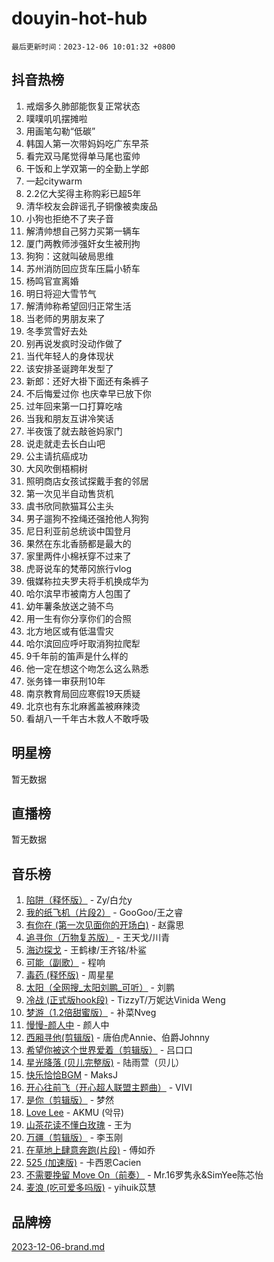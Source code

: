 # douyin-hot-hub

`最后更新时间：2023-12-06 10:01:32 +0800`

## 抖音热榜

1. 戒烟多久肺部能恢复正常状态
1. 噗噗叽叽摆摊啦
1. 用画笔勾勒“低碳”
1. 韩国人第一次带妈妈吃广东早茶
1. 看完双马尾觉得单马尾也蛮帅
1. 干饭和上学双第一的全勤上学郎
1. 一起citywarm
1. 2.2亿大奖得主称购彩已超5年
1. 清华校友会辟谣孔子铜像被卖废品
1. 小狗也拒绝不了夹子音
1. 解清帅想自己努力买第一辆车
1. 厦门两教师涉强奸女生被刑拘
1. 狗狗：这就叫破局思维
1. 苏州消防回应货车压扁小轿车
1. 杨鸣官宣离婚
1. 明日将迎大雪节气
1. 解清帅称希望回归正常生活
1. 当老师的男朋友来了
1. 冬季赏雪好去处
1. 别再说发疯时没动作做了
1. 当代年轻人的身体现状
1. 该安排圣诞跨年发型了
1. 新郎：还好大褂下面还有条裤子
1. 不后悔爱过你 也庆幸早已放下你
1. 过年回来第一口打算吃啥
1. 当我和朋友互讲冷笑话
1. 半夜饿了就去敲爸妈家门
1. 说走就走去长白山吧
1. 公主请抗癌成功
1. 大风吹倒梧桐树
1. 照明商店女孩试探戴手套的邻居
1. 第一次见半自动售货机
1. 虞书欣同款猫耳公主头
1. 男子遛狗不拴绳还强抢他人狗狗
1. 尼日利亚前总统谈中国登月
1. 果然在东北香肠都是最大的
1. 家里两件小棉袄穿不过来了
1. 虎哥说车的梵蒂冈旅行vlog
1. 俄媒称拉夫罗夫将手机换成华为
1. 哈尔滨早市被南方人包围了
1. 幼年薯条放送之骑不鸟
1. 用一生有你分享你们的合照
1. 北方地区或有低温雪灾
1. 哈尔滨回应呼吁取消狗拉爬犁
1. 9千年前的笛声是什么样的
1. 他一定在想这个吻怎么这么熟悉
1. 张务锋一审获刑10年
1. 南京教育局回应寒假19天质疑
1. 北京也有东北麻酱盖被麻辣烫
1. 看胡八一千年古木救人不敢呼吸

## 明星榜

暂无数据

## 直播榜

暂无数据

## 音乐榜

1. [陷阱（释怀版）](https://sf3-cdn-tos.douyinstatic.com/obj/tos-cn-ve-2774/oE8C21LeZrzKLDFfQYgMzx4GAIHageG5IzayY7) - Zy/白允y
1. [我的纸飞机（片段2）](https://sf3-cdn-tos.douyinstatic.com/obj/tos-cn-ve-2774/oM2ZrKcg2CD5AeRB2gkeXOFB1IxAGJdZPazYHf) - GooGoo/王之睿
1. [有你在 (第一次见面你的开场白)](https://sf6-cdn-tos.douyinstatic.com/obj/tos-cn-ve-2774/oAthrQ3ClJBfI57uBoFEgNDYtNCZ0TSYQQfxQ0) - 赵露思
1. [追寻你（万物复苏版）](https://sf6-cdn-tos.douyinstatic.com/obj/tos-cn-ve-2774/oYeAZJsbjIDit9APmBg8u6uDUQnHmoCf3gbo74) - 王天戈/川青
1. [海边探戈](https://sf6-cdn-tos.douyinstatic.com/obj/tos-cn-ve-2774/os9gE0VQCGqt6VQkZDyBBYvfSDY0QFe3vVmubn) - 王鹤棣/王齐铭/朴鲨
1. [可能（副歌）](https://sf6-cdn-tos.douyinstatic.com/obj/tos-cn-ve-2774/cde1731888894259b333569393c2fb51) - 程响
1. [毒药 (释怀版)](https://sf3-cdn-tos.douyinstatic.com/obj/tos-cn-ve-2774/oYILMEAzspdZBIzy4frJNB8ZHPHWAhiwowd4Ad) - 周星星
1. [太阳（全网搜_太阳刘鹏_可听）](https://sf3-cdn-tos.douyinstatic.com/obj/tos-cn-ve-2774/ogWbyIQnlBFImVbeDocRdCIYtBHlbJXgfZMvgz) - 刘鹏
1. [冷战 (正式版hook段)](https://sf6-cdn-tos.douyinstatic.com/obj/tos-cn-ve-2774/oMuEoiBasWApEMVDgNiI8VAByNmwo5J0pyf8Yx) - TizzyT/万妮达Vinida Weng
1. [梦游（1.2倍甜蜜版）](https://sf3-cdn-tos.douyinstatic.com/obj/tos-cn-ve-2774/o4gyAUm8hwufoEABmwVIiQtHsFuGzAEEWtNMzo) - 补菜Nveg
1. [慢慢-颜人中](https://sf6-cdn-tos.douyinstatic.com/obj/tos-cn-ve-2774/ocjHNfBXdBxQNC8ZGAeoLMFTUgtBg8bkExunDC) - 颜人中
1. [西厢寻他(剪辑版)](https://sf3-cdn-tos.douyinstatic.com/obj/tos-cn-ve-2774/oUsAVfAQKlRNxEv5qxvIB8o5qmIWUcXbzJKJhw) - 唐伯虎Annie、伯爵Johnny
1. [希望你被这个世界爱着（剪辑版）](https://sf6-cdn-tos.douyinstatic.com/obj/tos-cn-ve-2774/oo4H3BfEygN7l7bQaMBOZHCQ1eI4FqtED5skQ2) - 吕口口
1. [星光降落 (贝儿完整版)](https://sf3-cdn-tos.douyinstatic.com/obj/tos-cn-ve-2774/okwB9hAwyAtsFFkFBzAX1hOOfQuIoMNs0W2Mwr) - 陆雨萱（贝儿）
1. [快乐恰恰BGM](https://sf3-cdn-tos.douyinstatic.com/obj/tos-cn-ve-2774/07b173ca7d2f40f3ba0b97ac7fa3a44a) - MaksJ
1. [开心往前飞（开心超人联盟主题曲）](https://sf6-cdn-tos.douyinstatic.com/obj/tos-cn-ve-2774/9d8fb7c82cf1421fb93a9fe925275e0a) - VIVI
1. [是你（剪辑版）](https://sf6-cdn-tos.douyinstatic.com/obj/tos-cn-ve-2774/46019dae783c4c969944217fe1cfafc4) - 梦然
1. [Love Lee](https://sf3-cdn-tos.douyinstatic.com/obj/tos-cn-ve-2774/o05GbkJGbCBTdDnMtB0fwOYgkeZp23vrWQDQBS) - AKMU (악뮤)
1. [山茶花读不懂白玫瑰](https://sf3-cdn-tos.douyinstatic.com/obj/tos-cn-ve-2774/osfn8B7DktrRHEPJgPCfDbw7QDQEkwC16BxZg9) - 王为
1. [万疆（剪辑版）](https://sf3-cdn-tos.douyinstatic.com/obj/tos-cn-ve-2774/ooG7oVgFlDTelKCjCsTTobQvbdtj1BBQXnfZd8) - 李玉刚
1. [在草地上肆意奔跑(片段)](https://sf3-cdn-tos.douyinstatic.com/obj/tos-cn-ve-2774/8831d494742f45dabdfa8adb8b817259) - 傅如乔
1. [525 (加速版)](https://sf3-cdn-tos.douyinstatic.com/obj/tos-cn-ve-2774/oIfKCtqfDyP8Vc9FpAPgWMyezT6LnDT1abRwGg) - 卡西恩Cacien
1. [不需要挽留 Move On（前奏）](https://sf6-cdn-tos.douyinstatic.com/obj/tos-cn-ve-2774/ooCBhgCCkF4nExzQL9WZSUbitfA8IsDkgQIYhe) - Mr.16罗隽永&SimYee陈芯怡
1. [麦浪 (吃可爱多吗版)](https://sf6-cdn-tos.douyinstatic.com/obj/tos-cn-ve-2774/fb2bf2aaa2854aaa8ec0fcfabbee4bd8) - yihuik苡慧

## 品牌榜

[2023-12-06-brand.md](2023-12-06-brand.md)
